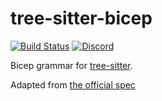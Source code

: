 # tree-sitter-bicep

[![Build Status](https://github.com/amaanq/tree-sitter-bicep/actions/workflows/ci.yml/badge.svg)](https://github.com/amaanq/tree-sitter-bicep/actions/workflows/ci.yml)
[![Discord](https://img.shields.io/discord/1063097320771698699?logo=discord)](https://discord.gg/w7nTvsVJhm)

Bicep grammar for [tree-sitter](https://github.com/tree-sitter/tree-sitter).

Adapted from [the official spec](https://docs.microsoft.com/en-us/azure/azure-resource-manager/bicep/overview)
